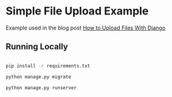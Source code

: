# Simple File Upload Example

Example used in the blog post [How to Upload Files With Django](https://simpleisbetterthancomplex.com/tutorial/2016/08/01/how-to-upload-files-with-django.html)

## Running Locally

```bash

```

```bash
pip install -r requirements.txt
```

```bash
python manage.py migrate
```

```bash
python manage.py runserver
```
